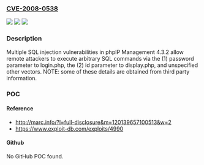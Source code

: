 ### [CVE-2008-0538](https://cve.mitre.org/cgi-bin/cvename.cgi?name=CVE-2008-0538)
![](https://img.shields.io/static/v1?label=Product&message=n%2Fa&color=blue)
![](https://img.shields.io/static/v1?label=Version&message=n%2Fa&color=blue)
![](https://img.shields.io/static/v1?label=Vulnerability&message=n%2Fa&color=brighgreen)

### Description

Multiple SQL injection vulnerabilities in phpIP Management 4.3.2 allow remote attackers to execute arbitrary SQL commands via the (1) password parameter to login.php, the (2) id parameter to display.php, and unspecified other vectors.  NOTE: some of these details are obtained from third party information.

### POC

#### Reference
- http://marc.info/?l=full-disclosure&m=120139657100513&w=2
- https://www.exploit-db.com/exploits/4990

#### Github
No GitHub POC found.

